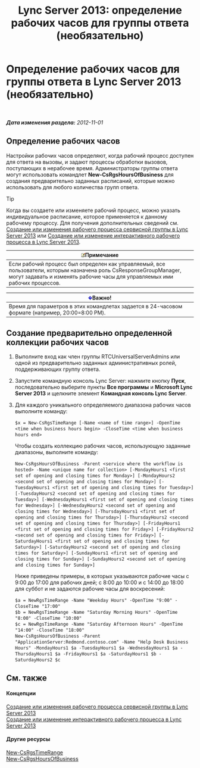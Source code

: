 ﻿---
title: 'Lync Server 2013: определение рабочих часов для группы ответа (необязательно)'
TOCTitle: Определение рабочих часов для группы ответа (необязательно)
ms:assetid: d62551b2-1847-4e1b-abe8-683b72aa94d5
ms:mtpsurl: https://technet.microsoft.com/ru-ru/library/JJ205291(v=OCS.15)
ms:contentKeyID: 49311313
ms.date: 05/19/2016
mtps_version: v=OCS.15
ms.translationtype: HT
---

# Определение рабочих часов для группы ответа в Lync Server 2013 (необязательно)

 

_**Дата изменения раздела:** 2012-11-01_

## Определение рабочих часов

Настройки рабочих часов определяют, когда рабочий процесс доступен для ответа на вызовы, и задают процессы обработки вызовов, поступающих в нерабочее время. Администраторы группы ответа могут использовать командлет **New-CsRgsHoursOfBusiness** для создания предварительно заданных расписаний, которые можно использовать для любого количества групп ответа.


> [!TIP]
> Когда вы создаете или изменяете рабочий процесс, можно указать индивидуальное расписание, которое применяется к данному рабочему процессу. Для получения дополнительных сведений см. <A href="lync-server-2013-create-or-modify-a-hunt-group-workflow.md">Создание или изменения рабочего процесса сервисной группы в Lync Server 2013</A> или <A href="lync-server-2013-create-or-modify-an-interactive-workflow.md">Создание или изменение интерактивного рабочего процесса в Lync Server 2013</A>.



<table>
<thead>
<tr class="header">
<th><img src="images/Gg398412.note(OCS.15).gif" title="note" alt="note" />Примечание</th>
</tr>
</thead>
<tbody>
<tr class="odd">
<td>Если рабочий процесс был определен как управляемый, все пользователи, которым назначена роль CsResponseGroupManager, могут задавать и изменять рабочие часы для управляемых ими рабочих процессов.</td>
</tr>
</tbody>
</table>


<table>
<thead>
<tr class="header">
<th><img src="images/JJ618369.important(OCS.15).gif" title="important" alt="important" />Важно!</th>
</tr>
</thead>
<tbody>
<tr class="odd">
<td>Время для параметров в этих командлетах задается в 24-часовом формате (например, 20:00=8:00 PM).</td>
</tr>
</tbody>
</table>


## Создание предварительно определенной коллекции рабочих часов

1.  Выполните вход как член группы RTCUniversalServerAdmins или одной из предварительно заданных административных ролей, поддерживающих группу ответа.

2.  Запустите командную консоль Lync Server: нажмите кнопку **Пуск**, последовательно выберите пункты **Все программы** и **Microsoft Lync Server 2013** и щелкните элемент **Командная консоль Lync Server**.

3.  Для каждого уникального определяемого диапазона рабочих часов выполните команду:
    
        $x = New-CsRgsTimeRange [-Name <name of time range>] -OpenTime <time when business hours begin> -CloseTime <time when business hours end>
    
    Чтобы создать коллекцию рабочих часов, использующую заданные диапазоны, выполните команду:
    
        New-CsRgsHoursOfBusiness -Parent <service where the workflow is hosted> -Name <unique name for collection> [-MondayHours1 <first set of opening and closing times for Monday>] [-MondayHours2 <second set of opening and closing times for Monday>] [-TuesdayHours1 <first set of opening and closing times for Tuesday>] [-TuesdayHours2 <second set of opening and closing times for Tuesday>] [-WednesdayHours1 <first set of opening and closing times for Wednesday>] [-WednesdayHours2 <second set of opening and closing times for Wednesday>] [-ThursdayHours1 <first set of opening and closing times for Thursday>] [-ThursdayHours2 <second set of opening and closing times for Thursday>] [-FridayHours1 <first set of opening and closing times for Friday>] [-FridayHours2 <second set of opening and closing times for Friday>] [-SaturdayHours1 <first set of opening and closing times for Saturday>] [-SaturdayHours2 <second set of opening and closing times for Saturday>] [-SundayHours1 <first set of opening and closing times for Sunday>] [-SundayHours2 <second set of opening and closing times for Sunday>]
    
    Ниже приведены примеры, в которых указываются рабочие часы с 9:00 до 17:00 для рабочих дней; с 8:00 до 10:00 и с 14:00 до 18:00 для суббот и не задаются рабочие часы для воскресений:
    
        $a = NewRgsTimeRange -Name "Weekday Hours" -OpenTime "9:00" -CloseTime "17:00"
        $b = NewRgsTimeRange -Name "Saturday Morning Hours" -OpenTime "8:00" -CloseTime "10:00" 
        $c = NewRgsTimeRange -Name "Saturday Afternoon Hours" -OpenTime "14:00" -CloseTime "18:00" 
        New-CsRgsHoursOfBusiness -Parent "ApplicationServer:Redmond.contoso.com" -Name "Help Desk Business Hours" -MondayHours1 $a -TuesdayHours1 $a -WednesdayHours1 $a -ThursdayHours1 $a -FridayHours1 $a -SaturdayHours1 $b -SaturdayHours2 $c

## См. также

#### Концепции

[Создание или изменения рабочего процесса сервисной группы в Lync Server 2013](lync-server-2013-create-or-modify-a-hunt-group-workflow.md)  
[Создание или изменение интерактивного рабочего процесса в Lync Server 2013](lync-server-2013-create-or-modify-an-interactive-workflow.md)  

#### Другие ресурсы

[New-CsRgsTimeRange](new-csrgstimerange.md)  
[New-CsRgsHoursOfBusiness](new-csrgshoursofbusiness.md)

